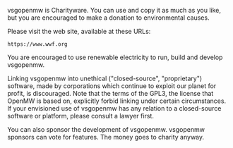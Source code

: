 vsgopenmw is Charityware.  You can use and copy it as much as you like, but you are encouraged to make a donation to environmental causes.

  Please visit the web site, available at these URLs:

    https://www.wwf.org

You are encouraged to use renewable electricity to run, build and develop vsgopenmw.

Linking vsgopenmw into unethical ("closed-source", "proprietary") software, made by corporations which continue to exploit our planet for profit, is discouraged.  Note that the terms of the GPL3, the license that OpenMW is based on, explicitly forbid linking under certain circumstances.  If your envisioned use of vsgopenmw has any relation to a closed-source software or platform, please consult a lawyer first.

You can also sponsor the development of vsgopenmw.  vsgopenmw sponsors can vote for features.  The money goes to charity anyway.
